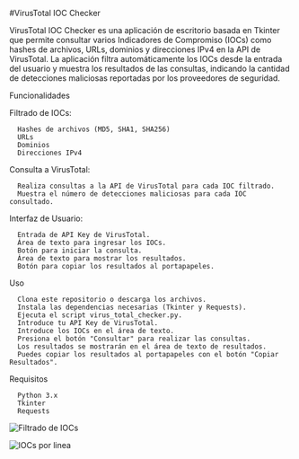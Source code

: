 #VirusTotal IOC Checker

VirusTotal IOC Checker es una aplicación de escritorio basada en Tkinter que permite consultar varios Indicadores de Compromiso (IOCs) como hashes de archivos, URLs, dominios y direcciones IPv4 en la API de VirusTotal. La aplicación filtra automáticamente los IOCs desde la entrada del usuario y muestra los resultados de las consultas, indicando la cantidad de detecciones maliciosas reportadas por los proveedores de seguridad.

Funcionalidades

  Filtrado de IOCs:
  
      Hashes de archivos (MD5, SHA1, SHA256)
      URLs
      Dominios
      Direcciones IPv4
      
Consulta a VirusTotal:

      Realiza consultas a la API de VirusTotal para cada IOC filtrado.
      Muestra el número de detecciones maliciosas para cada IOC consultado.

  
Interfaz de Usuario:

      Entrada de API Key de VirusTotal.
      Área de texto para ingresar los IOCs.
      Botón para iniciar la consulta.
      Área de texto para mostrar los resultados.
      Botón para copiar los resultados al portapapeles.


Uso

      Clona este repositorio o descarga los archivos.
      Instala las dependencias necesarias (Tkinter y Requests).
      Ejecuta el script virus_total_checker.py.
      Introduce tu API Key de VirusTotal.
      Introduce los IOCs en el área de texto.
      Presiona el botón "Consultar" para realizar las consultas.
      Los resultados se mostrarán en el área de texto de resultados.
      Puedes copiar los resultados al portapapeles con el botón "Copiar Resultados".

Requisitos

      Python 3.x
      Tkinter
      Requests


![Filtrado de IOCs](https://github.com/Dani-Caste/virustotal-IOCs/assets/97344483/d621197d-fada-47b0-a7de-109587691544)

![IOCs por linea](https://github.com/Dani-Caste/virustotal-IOCs/assets/97344483/1994890a-c694-4233-8a90-d567f21eeb57)





      



